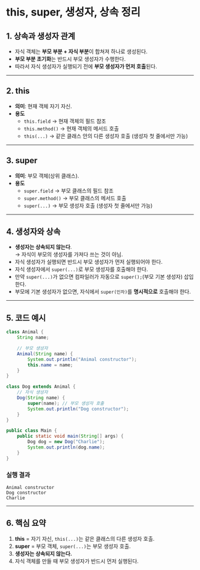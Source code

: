 # this, super, 생성자, 상속 정리

## 1. 상속과 생성자 관계
- 자식 객체는 **부모 부분 + 자식 부분**이 합쳐져 하나로 생성된다.
- **부모 부분 초기화**는 반드시 부모 생성자가 수행한다.
- 따라서 자식 생성자가 실행되기 전에 **부모 생성자가 먼저 호출**된다.

---

## 2. this
- **의미**: 현재 객체 자기 자신.
- **용도**
  - `this.field` → 현재 객체의 필드 참조
  - `this.method()` → 현재 객체의 메서드 호출
  - `this(...)` → 같은 클래스 안의 다른 생성자 호출 (생성자 첫 줄에서만 가능)

---

## 3. super
- **의미**: 부모 객체(상위 클래스).
- **용도**
  - `super.field` → 부모 클래스의 필드 참조
  - `super.method()` → 부모 클래스의 메서드 호출
  - `super(...)` → 부모 생성자 호출 (생성자 첫 줄에서만 가능)

---

## 4. 생성자와 상속
- **생성자는 상속되지 않는다**.  
  → 자식이 부모의 생성자를 가져다 쓰는 것이 아님.
- 자식 생성자가 실행되면 반드시 부모 생성자가 먼저 실행되어야 한다.
- 자식 생성자에서 `super(...)`로 부모 생성자를 호출해야 한다.
- 만약 `super(...)`가 없으면 컴파일러가 자동으로 `super();`(부모 기본 생성자) 삽입한다.
- 부모에 기본 생성자가 없으면, 자식에서 `super(인자)`를 **명시적으로** 호출해야 한다.

---

## 5. 코드 예시

```java
class Animal {
    String name;

    // 부모 생성자
    Animal(String name) {
        System.out.println("Animal constructor");
        this.name = name;
    }
}

class Dog extends Animal {
    // 자식 생성자
    Dog(String name) {
        super(name); // 부모 생성자 호출
        System.out.println("Dog constructor");
    }
}

public class Main {
    public static void main(String[] args) {
        Dog dog = new Dog("Charlie");
        System.out.println(dog.name);
    }
}
````

### 실행 결과

```
Animal constructor
Dog constructor
Charlie
```

---

## 6. 핵심 요약

1. **this** = 자기 자신, `this(...)`는 같은 클래스의 다른 생성자 호출.
2. **super** = 부모 객체, `super(...)`는 부모 생성자 호출.
3. **생성자는 상속되지 않는다.**
4. 자식 객체를 만들 때 부모 생성자가 반드시 먼저 실행된다.

